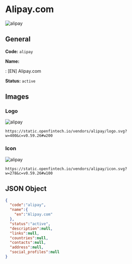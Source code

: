 
# Alipay.com 
![alipay](https://static.openfintech.io/vendors/alipay/logo.svg?w=400&c=v0.59.26#w200)  

## General 
 
**Code:** `alipay` 
 
**Name:** 
 
:	[EN] Alipay.com 
 
**Status:** `active` 
 

## Images 

### Logo 
 
![alipay](https://static.openfintech.io/vendors/alipay/logo.svg?w=400&c=v0.59.26#w200)  

```
https://static.openfintech.io/vendors/alipay/logo.svg?w=400&c=v0.59.26#w200
```  

### Icon 
 
![alipay](https://static.openfintech.io/vendors/alipay/icon.svg?w=278&c=v0.59.26#w100)  

```
https://static.openfintech.io/vendors/alipay/icon.svg?w=278&c=v0.59.26#w100
```  

## JSON Object 

```json
{
  "code":"alipay",
  "name":{
    "en":"Alipay.com"
  },
  "status":"active",
  "description":null,
  "links":null,
  "countries":null,
  "contacts":null,
  "address":null,
  "social_profiles":null
}
```  

